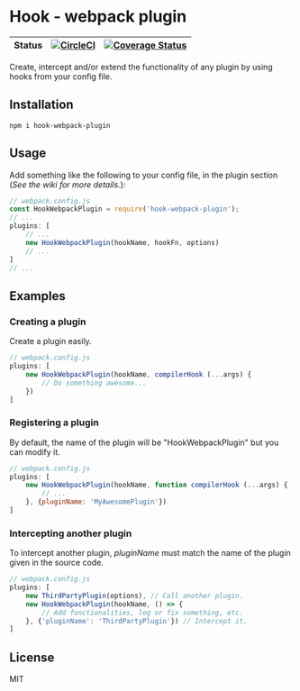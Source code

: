 # Hook - webpack plugin

| Status   | [![CircleCI](https://circleci.com/gh/AlexisPuga/hook-webpack-plugin.svg?style=svg)](https://circleci.com/gh/AlexisPuga/hook-webpack-plugin) | [![Coverage Status](https://coveralls.io/repos/github/AlexisPuga/hook-webpack-plugin/badge.svg?branch=master)](https://coveralls.io/github/AlexisPuga/hook-webpack-plugin?branch=master) |
| -------- | ---------------------- | -------------------------------------------------------------- |

Create, intercept and/or extend the functionality of any plugin by using hooks from your config file.

## Installation
```
npm i hook-webpack-plugin
```

## Usage
Add something like the following to your config file, in the plugin section (*See the wiki for more details.*):
```js
// webpack.config.js
const HookWebpackPlugin = require('hook-webpack-plugin');
// ...
plugins: [
    // ...
    new HookWebpackPlugin(hookName, hookFn, options)
    // ...
]
// ...
```

## Examples
### Creating a plugin
Create a plugin easily. 
```js
// webpack.config.js
plugins: [
    new HookWebpackPlugin(hookName, compilerHook (...args) {
        // Do something awesome...
    })
]
```
### Registering a plugin
By default, the name of the plugin will be "HookWebpackPlugin" but you can modify it.
```js
// webpack.config.js
plugins: [
    new HookWebpackPlugin(hookName, function compilerHook (...args) {
        // ...
    }, {pluginName: 'MyAwesomePlugin'})
]
```
### Intercepting another plugin
To intercept another plugin, <var>pluginName</var> must match the name of the plugin given in the source code.
```js
// webpack.config.js
plugins: [
    new ThirdPartyPlugin(options), // Call another plugin.
    new HookWebpackPlugin(hookName, () => {
        // Add functionalities, log or fix something, etc.
    }, {'pluginName': 'ThirdPartyPlugin'}) // Intercept it.
]
```

## License
MIT
